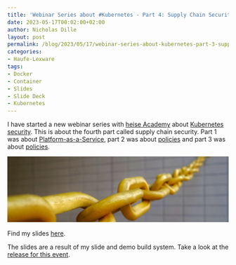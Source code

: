 ```yaml
---
title: 'Webinar Series about #Kubernetes - Part 4: Supply Chain Security (German)'
date: 2023-05-17T00:02:00+02:00
author: Nicholas Dille
layout: post
permalink: /blog/2023/05/17/webinar-series-about-kubernetes-part-3-supply-chain-security/
categories:
- Haufe-Lexware
tags:
- Docker
- Container
- Slides
- Slide Deck
- Kubernetes
---
```

I have started a new webinar series with [heise Academy](https://heise-academy.de/) about [Kubernetes security](https://webinare.heise.de/kubernetes-security/). This is about the fourth part called supply chain security. Part 1 was about [Platform-as-a-Service](/blog/2023/04/26/webinar-series-about-kubernetes-part-1-platform-as-a-service/), part 2 was about [policies](/blog/2023/05/03/webinar-series-about-kubernetes-part-2-network-policies/) and part 3 was about [policies](/blog/2023/05/10/webinar-series-about-kubernetes-part-3-policies/).

<img src="/media/2023/05/possessed-photography-NwpSBZMhc-M-unsplash.jpg" style="object-fit: cover; object-position: center 30%; width: 100%; height: 150px;" />

<!--more-->

Find my slides [here](/slides/2023-05-17/heise-Webinar-KubernetesSupplyChainSecurity.html).

The slides are a result of my slide and demo build system. Take a look at the [release for this event](https://github.com/nicholasdille/container-slides/releases/tag/20230517).